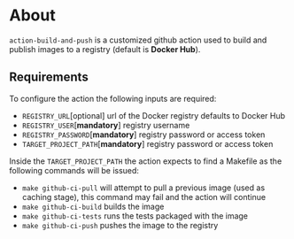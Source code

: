 # About

`action-build-and-push` is a customized github action used to build and publish images to a registry (default is **Docker Hub**).

## Requirements

To configure the action the following inputs are required:

- `REGISTRY_URL`[optional] url of the Docker registry defaults to Docker Hub
- `REGISTRY_USER`[**mandatory**] registry username
- `REGISTRY_PASSWORD`[**mandatory**] registry password or access token
- `TARGET_PROJECT_PATH`[**mandatory**] registry password or access token

Inside the `TARGET_PROJECT_PATH` the action expects to find a Makefile as the following commands will be issued:

- `make github-ci-pull` will attempt to pull a previous image (used as caching stage), this command may fail and the action will continue
- `make github-ci-build` builds the image
- `make github-ci-tests` runs the tests packaged with the image
- `make github-ci-push` pushes the image to the registry

